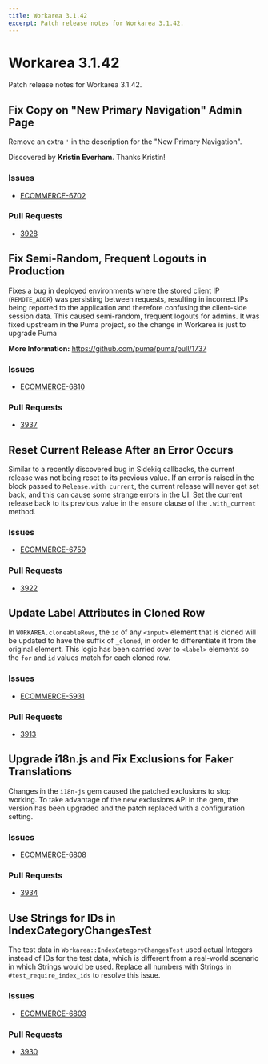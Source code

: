 ```yaml
---
title: Workarea 3.1.42
excerpt: Patch release notes for Workarea 3.1.42.
---
```


# Workarea 3.1.42

Patch release notes for Workarea 3.1.42.

## Fix Copy on "New Primary Navigation" Admin Page

Remove an extra `'` in the description for the "New Primary Navigation".

Discovered by **Kristin Everham**. Thanks Kristin!

### Issues

- [ECOMMERCE-6702](https://jira.tools.weblinc.com/browse/ECOMMERCE-6702)

### Pull Requests

- [3928](https://stash.tools.weblinc.com/projects/WL/repos/workarea/pull-requests/3928/overview)

## Fix Semi-Random, Frequent Logouts in Production

Fixes a bug in deployed environments where the stored client IP
(`REMOTE_ADDR`) was persisting between requests, resulting in incorrect
IPs being reported to the application and therefore confusing the
client-side session data. This caused semi-random, frequent logouts for
admins. It was fixed upstream in the Puma project, so the change in
Workarea is just to upgrade Puma

**More Information:** https://github.com/puma/puma/pull/1737

### Issues

- [ECOMMERCE-6810](https://jira.tools.weblinc.com/browse/ECOMMERCE-6810)

### Pull Requests

- [3937](https://stash.tools.weblinc.com/projects/WL/repos/workarea/pull-requests/3937/overview)

## Reset Current Release After an Error Occurs

Similar to a recently discovered bug in Sidekiq callbacks, the current
release was not being reset to its previous value. If an error is raised
in the block passed to `Release.with_current`, the current release will
never get set back, and this can cause some strange errors in the UI.
Set the current release back to its previous value in the `ensure`
clause of the `.with_current` method.

### Issues

- [ECOMMERCE-6759](https://jira.tools.weblinc.com/browse/ECOMMERCE-6759)

### Pull Requests

- [3922](https://stash.tools.weblinc.com/projects/WL/repos/workarea/pull-requests/3922/overview)

## Update Label Attributes in Cloned Row

In `WORKAREA.cloneableRows`, the `id` of any `<input>` element that is
cloned will be updated to have the suffix of `_cloned`, in order to
differentiate it from the original element. This logic has been carried
over to `<label>` elements so the `for` and `id` values match for each
cloned row.

### Issues

- [ECOMMERCE-5931](https://jira.tools.weblinc.com/browse/ECOMMERCE-5931)

### Pull Requests

- [3913](https://stash.tools.weblinc.com/projects/WL/repos/workarea/pull-requests/3913/overview)

## Upgrade i18n.js and Fix Exclusions for Faker Translations

Changes in the `i18n-js` gem caused the patched exclusions to stop
working. To take advantage of the new exclusions API in the gem, the
version has been upgraded and the patch replaced with a configuration
setting.

### Issues

- [ECOMMERCE-6808](https://jira.tools.weblinc.com/browse/ECOMMERCE-6808)

### Pull Requests

- [3934](https://stash.tools.weblinc.com/projects/WL/repos/workarea/pull-requests/3934/overview)

## Use Strings for IDs in IndexCategoryChangesTest

The test data in `Workarea::IndexCategoryChangesTest` used actual
Integers instead of IDs for the test data, which is different from a
real-world scenario in which Strings would be used. Replace all numbers
with Strings in `#test_require_index_ids` to resolve this issue.

### Issues

- [ECOMMERCE-6803](https://jira.tools.weblinc.com/browse/ECOMMERCE-6803)

### Pull Requests

- [3930](https://stash.tools.weblinc.com/projects/WL/repos/workarea/pull-requests/3930/overview)

